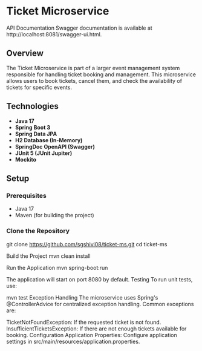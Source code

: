 # Ticket Microservice
API Documentation
Swagger documentation is available at http://localhost:8081/swagger-ui.html.

## Overview

The Ticket Microservice is part of a larger event management system responsible for handling ticket booking and management. This microservice allows users to book tickets, cancel them, and check the availability of tickets for specific events.

## Technologies

- **Java 17**
- **Spring Boot 3**
- **Spring Data JPA**
- **H2 Database (In-Memory)**
- **SpringDoc OpenAPI (Swagger)**
- **JUnit 5 (JUnit Jupiter)**
- **Mockito**

## Setup

### Prerequisites

- Java 17
- Maven (for building the project)

### Clone the Repository

git clone https://github.com/sgshivi08/ticket-ms.git
cd ticket-ms

Build the Project mvn clean install

Run the Application mvn spring-boot:run

The application will start on port 8080 by default.
Testing
To run unit tests, use:

mvn test
Exception Handling
The microservice uses Spring's @ControllerAdvice for centralized exception handling. Common exceptions are:

TicketNotFoundException: If the requested ticket is not found.
InsufficientTicketsException: If there are not enough tickets available for booking.
Configuration
Application Properties: Configure application settings in src/main/resources/application.properties.
